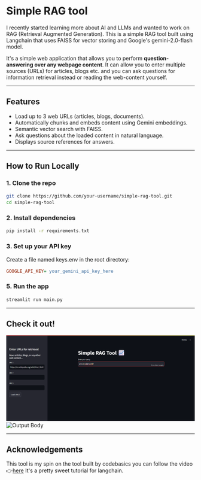 #  Simple RAG tool

I recently started learning more about AI and LLMs and wanted to work on RAG (Retrieval Augmented Generation). This is a simple RAG tool built using Langchain that uses FAISS for vector storing and Google's gemini-2.0-flash model.

It's a simple web application that allows you to perform **question-answering over any webpage content**. It can allow you to enter multiple sources (URLs) for articles, blogs etc. and you can ask questions for information retrieval instead or reading the web-content yourself.

---

##  Features

-  Load up to 3 web URLs (articles, blogs, documents).
-  Automatically chunks and embeds content using Gemini embeddings.
-  Semantic vector search with FAISS.
-  Ask questions about the loaded content in natural language.
-  Displays source references for answers.

---

##  How to Run Locally

### 1. **Clone the repo**

```bash
git clone https://github.com/your-username/simple-rag-tool.git
cd simple-rag-tool
```
### 2. **Install dependencies**

```bash
pip install -r requirements.txt
```
### 3. **Set up your API key**
Create a file named keys.env in the root directory:
```ini
GOOGLE_API_KEY= your_gemini_api_key_here
```
### 5. **Run the app**
```bash
streamlit run main.py
```

---

## Check it out!

![Input Body](demo-imgs/Query.png)
![Output Body](demo-imgs/Retrieval.png)

---

## Acknowledgements

This tool is my spin on the tool built by codebasics you can follow the video 👉[here](https://www.youtube.com/watch?v=MoqgmWV1fm8&list=PLeo1K3hjS3uu0N_0W6giDXzZIcB07Ng_F&index=7)
It's a pretty sweet tutorial for langchain.
